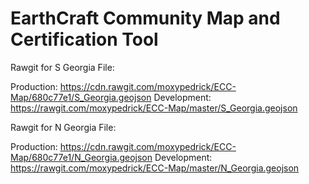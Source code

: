 # EarthCraft Community Map and Certification Tool

Rawgit for S Georgia File: 

Production: https://cdn.rawgit.com/moxypedrick/ECC-Map/680c77e1/S_Georgia.geojson
Development: https://rawgit.com/moxypedrick/ECC-Map/master/S_Georgia.geojson

Rawgit for N Georgia File: 

Production: https://cdn.rawgit.com/moxypedrick/ECC-Map/680c77e1/N_Georgia.geojson
Development: https://rawgit.com/moxypedrick/ECC-Map/master/N_Georgia.geojson
